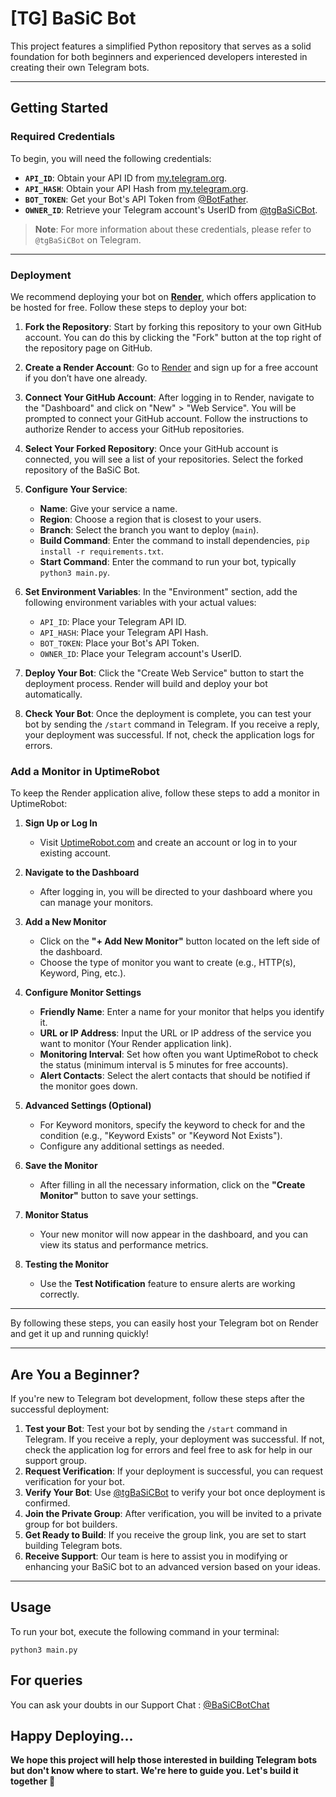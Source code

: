 # [TG] BaSiC Bot

This project features a simplified Python repository that serves as a solid foundation for both beginners and experienced developers interested in creating their own Telegram bots.

---

## Getting Started

### Required Credentials

To begin, you will need the following credentials:

- **`API_ID`**: Obtain your API ID from [my.telegram.org](https://my.telegram.org).
- **`API_HASH`**: Obtain your API Hash from [my.telegram.org](https://my.telegram.org).
- **`BOT_TOKEN`**: Get your Bot's API Token from [@BotFather](https://t.me/BotFather).
- **`OWNER_ID`**: Retrieve your Telegram account's UserID from [@tgBaSiCBot](https://t.me/tgBaSiCBot).

> **Note**: For more information about these credentials, please refer to `@tgBaSiCBot` on Telegram.

---

### Deployment

We recommend deploying your bot on **[Render](https://render.com/)**, which offers application to be hosted for free. Follow these steps to deploy your bot:

1. **Fork the Repository**: Start by forking this repository to your own GitHub account. You can do this by clicking the "Fork" button at the top right of the repository page on GitHub.

2. **Create a Render Account**: Go to [Render](https://render.com/) and sign up for a free account if you don’t have one already.

3. **Connect Your GitHub Account**: After logging in to Render, navigate to the "Dashboard" and click on "New" > "Web Service". You will be prompted to connect your GitHub account. Follow the instructions to authorize Render to access your GitHub repositories.

4. **Select Your Forked Repository**: Once your GitHub account is connected, you will see a list of your repositories. Select the forked repository of the BaSiC Bot.

5. **Configure Your Service**:
   - **Name**: Give your service a name.
   - **Region**: Choose a region that is closest to your users.
   - **Branch**: Select the branch you want to deploy (`main`).
   - **Build Command**: Enter the command to install dependencies, `pip install -r requirements.txt`.
   - **Start Command**: Enter the command to run your bot, typically `python3 main.py`.

6. **Set Environment Variables**: In the "Environment" section, add the following environment variables with your actual values:
   - `API_ID`: Place your Telegram API ID.
   - `API_HASH`: Place your Telegram API Hash.
   - `BOT_TOKEN`: Place your Bot's API Token.
   - `OWNER_ID`: Place your Telegram account's UserID.

7. **Deploy Your Bot**: Click the "Create Web Service" button to start the deployment process. Render will build and deploy your bot automatically.

8. **Check Your Bot**: Once the deployment is complete, you can test your bot by sending the `/start` command in Telegram. If you receive a reply, your deployment was successful. If not, check the application logs for errors.

### Add a Monitor in UptimeRobot

To keep the Render application alive, follow these steps to add a monitor in UptimeRobot:

1. **Sign Up or Log In**
   - Visit [UptimeRobot.com](https://uptimerobot.com) and create an account or log in to your existing account.

2. **Navigate to the Dashboard**
   - After logging in, you will be directed to your dashboard where you can manage your monitors.

3. **Add a New Monitor**
   - Click on the **"+ Add New Monitor"** button located on the left side of the dashboard.
   - Choose the type of monitor you want to create (e.g., HTTP(s), Keyword, Ping, etc.).

4. **Configure Monitor Settings**
   - **Friendly Name**: Enter a name for your monitor that helps you identify it.
   - **URL or IP Address**: Input the URL or IP address of the service you want to monitor (Your Render application link).
   - **Monitoring Interval**: Set how often you want UptimeRobot to check the status (minimum interval is 5 minutes for free accounts).
   - **Alert Contacts**: Select the alert contacts that should be notified if the monitor goes down.

5. **Advanced Settings (Optional)**
   - For Keyword monitors, specify the keyword to check for and the condition (e.g., "Keyword Exists" or "Keyword Not Exists").
   - Configure any additional settings as needed.

6. **Save the Monitor**
   - After filling in all the necessary information, click on the **"Create Monitor"** button to save your settings.

7. **Monitor Status**
   - Your new monitor will now appear in the dashboard, and you can view its status and performance metrics.

8. **Testing the Monitor**
   - Use the **Test Notification** feature to ensure alerts are working correctly.
---

By following these steps, you can easily host your Telegram bot on Render and get it up and running quickly!

---

## Are You a Beginner?

If you're new to Telegram bot development, follow these steps after the successful deployment:

1. **Test your Bot**: Test your bot by sending the `/start` command in Telegram. If you receive a reply, your deployment was successful. If not, check the application log for errors and feel free to ask for help in our support group.
2. **Request Verification**: If your deployment is successful, you can request verification for your bot.
3. **Verify Your Bot**: Use [@tgBaSiCBot](https://t.me/tgBaSiCBot) to verify your bot once deployment is confirmed.
4. **Join the Private Group**: After verification, you will be invited to a private group for bot builders.
5. **Get Ready to Build**: If you receive the group link, you are set to start building Telegram bots.
6. **Receive Support**: Our team is here to assist you in modifying or enhancing your BaSiC bot to an advanced version based on your ideas.

---

## Usage

To run your bot, execute the following command in your terminal:

`python3 main.py`

## For queries 

You can ask your doubts in our Support Chat : [@BaSiCBotChat](https://t.me/BaSiCBotChat)

## Happy Deploying...

**We hope this project will help those interested in building Telegram bots but don't know where to start. We're here to guide you. Let's build it together 🎉**

